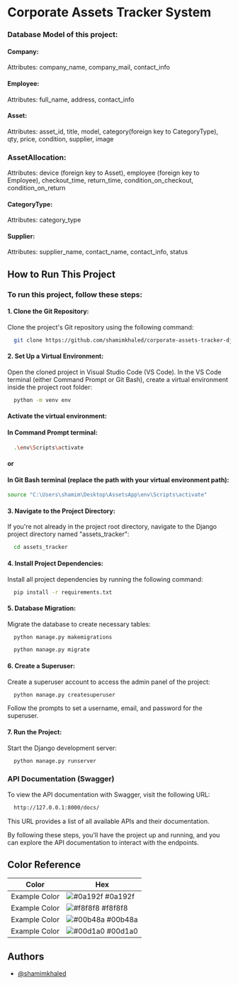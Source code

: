 
# Corporate Assets Tracker System

### Database Model of this project:
#### Company:
Attributes: company_name, company_mail, contact_info

#### Employee:
Attributes: full_name, address, contact_info

#### Asset:
Attributes: asset_id, title, model, category(foreign key to CategoryType), qty, price, condition, supplier, image

### AssetAllocation:
Attributes: device (foreign key to Asset), employee (foreign key to Employee), checkout_time, return_time, condition_on_checkout, condition_on_return

#### CategoryType:
Attributes: category_type

#### Supplier:
Attributes: supplier_name, contact_name, contact_info, status


## How to Run This Project

### To run this project, follow these steps:

#### 1. Clone the Git Repository:
Clone the project's Git repository using the following command:

```bash
  git clone https://github.com/shamimkhaled/corporate-assets-tracker-django-app.git
```
#### 2. Set Up a Virtual Environment:
 Open the cloned project in Visual Studio Code (VS Code). In the VS Code terminal (either Command Prompt or Git Bash), create a virtual environment inside the project root folder:
```bash
  python -m venv env
```
#### Activate the virtual environment:

#### In Command Prompt terminal:
```bash
  .\env\Scripts\activate
```

#### or

#### In Git Bash terminal (replace the path with your virtual environment path):
```bash
source "C:\Users\shamim\Desktop\AssetsApp\env\Scripts\activate"
```
#### 3.  Navigate to the Project Directory:
If you're not already in the project root directory, navigate to the Django project directory named "assets_tracker":

```bash
  cd assets_tracker
```

#### 4.  Install Project Dependencies:
Install all project dependencies by running the following command:

```bash
  pip install -r requirements.txt
```

#### 5. Database Migration:
Migrate the database to create necessary tables:

```bash
  python manage.py makemigrations
```
```bash
  python manage.py migrate
```

#### 6. Create a Superuser:
Create a superuser account to access the admin panel of the project:

```bash
  python manage.py createsuperuser
```
Follow the prompts to set a username, email, and password for the superuser.

#### 7. Run the Project:
Start the Django development server:

```bash
  python manage.py runserver
```

### API Documentation (Swagger)
To view the API documentation with Swagger, visit the following URL:
```bash
  http://127.0.0.1:8000/docs/
```

This URL provides a list of all available APIs and their documentation.

By following these steps, you'll have the project up and running, and you can explore the API documentation to interact with the endpoints.
## Color Reference

| Color             | Hex                                                                |
| ----------------- | ------------------------------------------------------------------ |
| Example Color | ![#0a192f](https://via.placeholder.com/10/0a192f?text=+) #0a192f |
| Example Color | ![#f8f8f8](https://via.placeholder.com/10/f8f8f8?text=+) #f8f8f8 |
| Example Color | ![#00b48a](https://via.placeholder.com/10/00b48a?text=+) #00b48a |
| Example Color | ![#00d1a0](https://via.placeholder.com/10/00b48a?text=+) #00d1a0 |


## Authors

- [@shamimkhaled](https://www.github.com/shamimkhaled)

